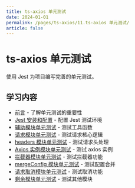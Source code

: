 ```yaml
---
title: ts-axios 单元测试
date: 2024-01-01
permalink: /pages/ts-axios/11.ts-axios 单元测试/
article: false
---
```


# ts-axios 单元测试

使用 Jest 为项目编写完善的单元测试。

## 学习内容

- [前言](./01.前言) - 了解单元测试的重要性
- [Jest 安装和配置](./02.Jest%20安装和配置) - 配置 Jest 测试环境
- [辅助模块单元测试](./03.辅助模块单元测试) - 测试工具函数
- [请求模块单元测试](./04.请求模块单元测试) - 测试请求核心逻辑
- [headers 模块单元测试](./05.headers%20模块单元测试) - 测试请求头处理
- [Axios 实例模块单元测试](./06.Axios%20实例模块单元测试) - 测试 axios 实例
- [拦截器模块单元测试](./07.拦截器模块单元测试) - 测试拦截器功能
- [mergeConfig 模块单元测试](./08.mergeConfig%20模块单元测试) - 测试配置合并
- [请求取消模块单元测试](./09.请求取消模块单元测试) - 测试取消功能
- [剩余模块单元测试](./10.剩余模块单元测试) - 测试其他模块

